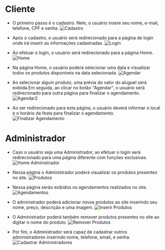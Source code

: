 # Cliente


- O primeiro passo é o cadastro. Nele, o usuário insere seu nome, e-mail, telefone, CPF e senha. 
![Cadastro](https://github.com/cp2-dc-info-projeto-final/kids-world-festas/blob/master/documentacao/telas/cadastro.png "Cadastro")


- Após o cadastro, o usuário será redirecionado para a página de login onde irá inserir as informações cadastradas.
![Login](https://github.com/cp2-dc-info-projeto-final/kids-world-festas/blob/master/documentacao/telas/login.png "Login")

- Ao efetuar o login, o usuário será redirecionado para a página Home. 
![Home](https://github.com/cp2-dc-info-projeto-final/kids-world-festas/blob/master/documentacao/telas/home.png "Home")

- Na página Home, o usuário poderá selecionar uma data e visualizar todos os produtos disponíveis na data selecionada. 
![Agendar](https://github.com/cp2-dc-info-projeto-final/kids-world-festas/blob/master/documentacao/telas/busca1.png "Agendar")

 - Ao selecionar algum produto, uma prévia do valor do aluguel será exibida.Em seguida, ao clicar no botão "Agendar", o usuário será redirecionado para outra página para finalizar o agendamento.
![Agendar2](https://github.com/cp2-dc-info-projeto-final/kids-world-festas/blob/master/documentacao/telas/busca2.png "Agendar2")

- Ao ser redirecionado para esta página, o usuário deverá informar o local e o horário da festa para finalizar o agendamento.
![Finalizar Agendamento](https://github.com/cp2-dc-info-projeto-final/kids-world-festas/blob/master/documentacao/telas/endereco.png "Finalizar Afendamento")




# Administrador

- Caso o usuário seja uma Administrador, ao efetuar o login será redirecionado para uma página diferente com funções exclusivas.
![Home Administrador](https://github.com/cp2-dc-info-projeto-final/kids-world-festas/blob/master/documentacao/telas/homeADM.png "Home Administrador")

- Nessa página o Administrador poderá visualizar os produtos presentes no site.
![Produtos](https://github.com/cp2-dc-info-projeto-final/kids-world-festas/blob/master/documentacao/telas/Produtos.png "Produtos")

- Nessa página serão exibidos os agendamentos realizados no site.
![Agendamentos](https://github.com/cp2-dc-info-projeto-final/kids-world-festas/blob/master/documentacao/telas/agendamentos.png "Agendamentos")

- O administrador poderá adicionar novos produtos ao site inserindo seu nome, preço, descrição e uma imagem.
![Inserir Produtos](https://github.com/cp2-dc-info-projeto-final/kids-world-festas/blob/master/documentacao/telas/inserirProduto.png "Inserir Produtos")

- O Administrador poderá também remover produtos presentes no site ao digitar o nome do produto.
![Remover Produtos](https://github.com/cp2-dc-info-projeto-final/kids-world-festas/blob/master/documentacao/telas/removerProduto.png "Remover Produtos")

- Por fim, o Administrador será capaz de cadastrar outros administradores inserindo nome, telefone, email, e senha.
![Cadastrar Administradores](https://github.com/cp2-dc-info-projeto-final/kids-world-festas/blob/master/documentacao/telas/cadastroADM.png "Cadastrar Administradores")

